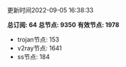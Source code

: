 更新时间2022-09-05 16:38:33

**总订阅: 64**
**总节点: 9350**
**有效节点: 1978**
- trojan节点: 153
- v2ray节点: 1641
- ss节点: 184
